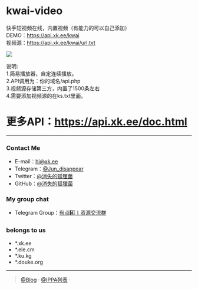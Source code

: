 # kwai-video
快手短视频在线，内置视频（有能力的可以自己添加）</br>
DEMO：https://api.xk.ee/kwai </br>
视频源：https://api.xk.ee/kwai/url.txt

<img src="https://apac.ele.cm/Github/image/kwai-video.jpg"/>

说明:</br>
1.简易播放器，自定连续播放。</br>
2.API调用为：你的域名/api.php</br>
3.视频源存储第三方，内置了1500条左右</br>
4.需要添加视频源的在ks.txt里面。</br>
# 更多API：https://api.xk.ee/doc.html
--------------------------------------------------------------------
### Contact Me
- E-mail：hi@xk.ee
- Telegram：[@Jun_disappear](https://t.me/@Jun_disappear)
- Twitter：[@消失的狐狸菌](https://x.com/Jun_disappear)
- GitHub：[@消失的狐狸菌](https://github.com/tianunusual)

### My group chat

- Telegram Group：[有点6️⃣丨资源交流群](https://t.me/udian6)


### belongs to us

- *.xk.ee
- *.ele.cm
- *.ku.kg
- *.douke.org
---

> [@Blog](https://blog.xk.ee/) · [@IPPA列表](https://list.xk.ee) · 
